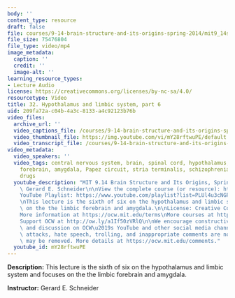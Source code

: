 ```yaml
---
body: ''
content_type: resource
draft: false
file: courses/9-14-brain-structure-and-its-origins-spring-2014/mit9_14s14_lec32_360p_16_9.mp4
file_size: 75476804
file_type: video/mp4
image_metadata:
  caption: ''
  credit: ''
  image-alt: ''
learning_resource_types:
- Lecture Audio
license: https://creativecommons.org/licenses/by-nc-sa/4.0/
resourcetype: Video
title: 32. Hypothalamus and limbic system, part 6
uid: 209fa72a-c04b-4a3c-8133-a4c92123b76b
video_files:
  archive_url: ''
  video_captions_file: /courses/9-14-brain-structure-and-its-origins-spring-2014/mit9_14s14_lec32_captions.vtt
  video_thumbnail_file: https://img.youtube.com/vi/mY28rftwuPE/default.jpg
  video_transcript_file: /courses/9-14-brain-structure-and-its-origins-spring-2014/mit9_14s14_lec32_transcript.pdf
video_metadata:
  video_speakers: ''
  video_tags: central nervous system, brain, spinal cord, hypothalamus, limbic system,
    forebrain, amygdala, Papez circuit, stria terminalis, schizophrenia, antipsychotic
    drugs
  youtube_description: "MIT 9.14 Brain Structure and Its Origins, Spring 2014\nInstructor:\
    \ Gerard E. Schneider\n\nView the complete course (or resource): https://ocw.mit.edu/9-14S14\n\
    YouTube Playlist: https://www.youtube.com/playlist?list=PLUl4u3cNGP62ABe0O-0qtaHHxyKQi1ZwR\n\
    \nThis lecture is the sixth of six on the hypothalamus and limbic system and focuses\
    \ on the the limbic forebrain and amygdala.\n\nLicense: Creative Commons BY-NC-SA\n\
    More information at https://ocw.mit.edu/terms\nMore courses at https://ocw.mit.edu\n\
    Support OCW at http://ow.ly/a1If50zVRlQ\n\nWe encourage constructive comments\
    \ and discussion on OCW\u2019s YouTube and other social media channels. Personal\
    \ attacks, hate speech, trolling, and inappropriate comments are not allowed and\
    \ may be removed. More details at https://ocw.mit.edu/comments."
  youtube_id: mY28rftwuPE
---
```

**Description:** This lecture is the sixth of six on the hypothalamus and limbic system and focuses on the the limbic forebrain and amygdala.

**Instructor:** Gerard E. Schneider